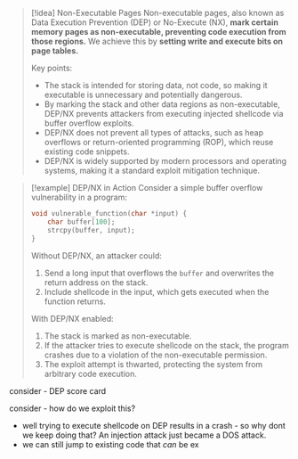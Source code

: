 > [!idea] Non-Executable Pages
> Non-executable pages, also known as Data Execution Prevention (DEP) or No-Execute (NX), **mark certain memory pages as non-executable, preventing code execution from those regions.** We achieve this by **setting write and execute bits on page tables.** 
> 
> Key points:
> - The stack is intended for storing data, not code, so making it executable is unnecessary and potentially dangerous.
> - By marking the stack and other data regions as non-executable, DEP/NX prevents attackers from executing injected shellcode via buffer overflow exploits.
> - DEP/NX does not prevent all types of attacks, such as heap overflows or return-oriented programming (ROP), which reuse existing code snippets.
> - DEP/NX is widely supported by modern processors and operating systems, making it a standard exploit mitigation technique.


> [!example] DEP/NX in Action
> Consider a simple buffer overflow vulnerability in a program:
> ```c
> void vulnerable_function(char *input) {
>     char buffer[100];
>     strcpy(buffer, input);
> }
> ```
> Without DEP/NX, an attacker could:
> 1. Send a long input that overflows the `buffer` and overwrites the return address on the stack.
> 2. Include shellcode in the input, which gets executed when the function returns.
>
> With DEP/NX enabled:
> 1. The stack is marked as non-executable.
> 2. If the attacker tries to execute shellcode on the stack, the program crashes due to a violation of the non-executable permission.
> 3. The exploit attempt is thwarted, protecting the system from arbitrary code execution.

consider - DEP score card

consider - how do we exploit this?
- well trying to execute shellcode on DEP results in a crash - so why dont we keep doing that? An injection attack just became a DOS attack. 
- we can still jump to existing code that *can* be ex






